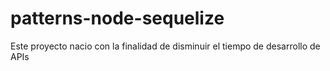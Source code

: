 # patterns-node-sequelize

Este proyecto nacio con la finalidad de disminuir el tiempo de desarrollo de APIs
